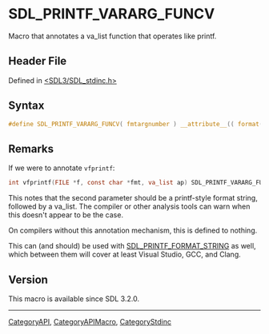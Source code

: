 # SDL_PRINTF_VARARG_FUNCV

Macro that annotates a va_list function that operates like printf.

## Header File

Defined in [<SDL3/SDL_stdinc.h>](https://github.com/libsdl-org/SDL/blob/main/include/SDL3/SDL_stdinc.h)

## Syntax

```c
#define SDL_PRINTF_VARARG_FUNCV( fmtargnumber ) __attribute__(( format( __printf__, fmtargnumber, 0 )))
```

## Remarks

If we were to annotate `vfprintf`:

```c
int vfprintf(FILE *f, const char *fmt, va_list ap) SDL_PRINTF_VARARG_FUNCV(2);
```

This notes that the second parameter should be a printf-style format
string, followed by a va_list. The compiler or other analysis tools can
warn when this doesn't appear to be the case.

On compilers without this annotation mechanism, this is defined to nothing.

This can (and should) be used with
[SDL_PRINTF_FORMAT_STRING](SDL_PRINTF_FORMAT_STRING) as well, which between
them will cover at least Visual Studio, GCC, and Clang.

## Version

This macro is available since SDL 3.2.0.

----
[CategoryAPI](CategoryAPI), [CategoryAPIMacro](CategoryAPIMacro), [CategoryStdinc](CategoryStdinc)

